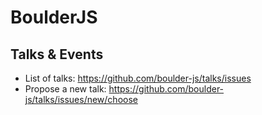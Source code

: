# BoulderJS

## Talks & Events

- List of talks: https://github.com/boulder-js/talks/issues
- Propose a new talk: https://github.com/boulder-js/talks/issues/new/choose
